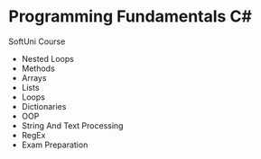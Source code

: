 <style>
	background-color: #ffe6cc;
</style>

<h1>Programming Fundamentals C#</h1>

SoftUni Course

<ul>
	<li>Nested Loops</li>
	<li>Methods</li>
	<li>Arrays</li>
	<li>Lists</li>
	<li>Loops</li>
	<li>Dictionaries</li>
	<li>OOP</li>
	<li>String And Text Processing</li>
	<li>RegEx</li>
	<li>Exam Preparation</li>
</ul>
